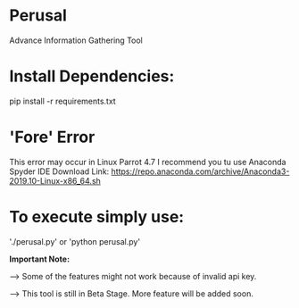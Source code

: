 # Perusal
Advance Information Gathering Tool

# Install Dependencies:
pip install -r requirements.txt

# 'Fore' Error
This error may occur in Linux Parrot 4.7
I recommend you tu use Anaconda Spyder IDE
  Download Link: https://repo.anaconda.com/archive/Anaconda3-2019.10-Linux-x86_64.sh
  
# To execute simply use:
'./perusal.py' or 'python perusal.py'

**Important Note:**

--> Some of the features might not work because of invalid api key.

--> This tool is still in Beta Stage. More feature will be added soon.

